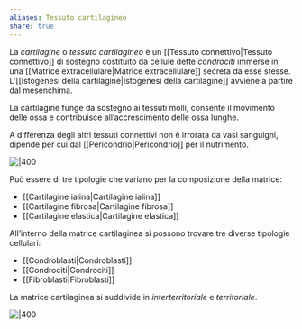 ```yaml
---
aliases: Tessuto cartilagineo
share: true
---
```

La *cartilagine* o *tessuto cartilagineo* è un [[Tessuto connettivo|Tessuto connettivo]] di sostegno costituito da cellule dette *condrociti* immerse in una [[Matrice extracellulare|Matrice extracellulare]] secreta da esse stesse.
L’[[Istogenesi della cartilagine|Istogenesi della cartilagine]] avviene a partire dal mesenchima.

La cartilagine funge da sostegno ai tessuti molli, consente il movimento delle ossa e contribuisce all’accrescimento delle ossa lunghe.

A differenza degli altri tessuti connettivi non è irrorata da vasi sanguigni, dipende per cui dal [[Pericondrio|Pericondrio]] per il nutrimento.

![|400](24622977f95d00e72650702e207dfa25_MD5%201.png)

Può essere di tre tipologie che variano per la composizione della matrice:
- [[Cartilagine ialina|Cartilagine ialina]]
- [[Cartilagine fibrosa|Cartilagine fibrosa]]
- [[Cartilagine elastica|Cartilagine elastica]]

All’interno della matrice cartilaginea si possono trovare tre diverse tipologie cellulari:
- [[Condroblasti|Condroblasti]]
- [[Condrociti|Condrociti]]
- [[Fibroblasti|Fibroblasti]]

La matrice cartilaginea si suddivide in *interterritoriale* e *territoriale*.

![|400](0c84eead825cccc51601226248c8482f_MD5%201.png)